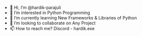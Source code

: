 - 👋 Hi, I’m @hardik-parajuli
- 👀 I’m interested in Python Programming
- 🌱 I’m currently learning New Frameworks & Libraries of Python 
- 💞️ I’m looking to collaborate on Any Project
- 📫 How to reach me? Discord - hardik.exe

<!---
hardik-parajuli/hardik-parajuli is a ✨ special ✨ repository because its `README.md` (this file) appears on your GitHub profile.
You can click the Preview link to take a look at your changes.
--->
